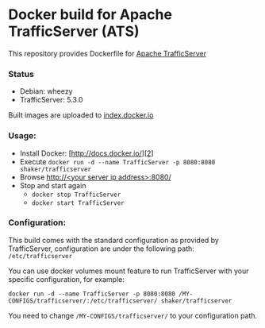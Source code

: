 Docker build for Apache TrafficServer (ATS)
================================

This repository provides Dockerfile for [Apache TrafficServer][0] 

### Status
- Debian: wheezy
- TrafficServer: 5.3.0

Built images are uploaded to [index.docker.io][1]

### Usage:

 - Install Docker: [http://docs.docker.io/][2]
 - Execute
 `docker run -d --name TrafficServer -p 8080:8080 shaker/trafficserver`
 - Browse [http://&lt;your server ip address&gt;:8080/][3]
 - Stop and start again
   - `docker stop TrafficServer`
   - `docker start TrafficServer`

### Configuration:

This build comes with the standard configuration as provided by TrafficServer, configuration are under the following path: `/etc/trafficserver`

You can use docker volumes mount feature to run TrafficServer with your specific configuration, for example:

`docker run -d --name TrafficServer -p 8080:8080 /MY-CONFIGS/trafficserver/:/etc/trafficserver/ shaker/trafficserver`

You need to change `/MY-CONFIGS/trafficserver/` to your configuration path.

  [0]: http://trafficserver.apache.org/
  [1]: https://index.docker.io/u/shaker/
  [2]: http://docs.docker.io/en/latest/ "docs.docker.io"
  [3]: http://127.0.0.1:8080/
